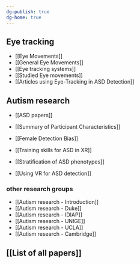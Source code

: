 ```yaml
---
dg-publish: true
dg-home: true
---
```


## Eye tracking

- [[Eye Movements]]
- [[General Eye Movements]]
- [[Eye tracking systems]]
- [[Studied Eye movements]]
- [[Articles using Eye-Tracking in ASD Detection]]

## Autism research

- [[ASD papers]]
- [[Summary of Participant Characteristics]]

- [[Female Detection Bias]]
- [[Training skills for ASD in XR]]
- [[Stratification of ASD phenotypes]]
- [[Using VR for ASD detection]]


### other research groups

- [[Autism research - Introduction]]
- [[Autism research - Duke]]
- [[Autism research - IDIAP]]
- [[Autism research - UNIGE]]
- [[Autism research - UCLA]]
- [[Autism research - Cambridge]]



## [[List of all papers]]